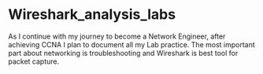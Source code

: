 # Wireshark_analysis_labs
As I continue with my journey to become a Network Engineer, after achieving CCNA I plan to document all my Lab practice. The most important part about networking is troubleshooting and Wireshark is best tool for packet capture.  
